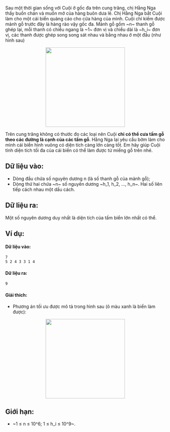 Sau một thời gian sống với Cuội ở gốc đa trên cung trăng, chị Hằng Nga thấy buồn chán và muốn mở của hàng buôn dưa lê. Chị Hằng Nga bắt Cuội làm cho một cái biển quảng cáo cho cửa hàng của mình. Cuội chỉ kiếm được mảnh gỗ trước đây là hàng rào vậy gốc đa. Mảnh gỗ gồm ~n~ thanh gỗ ghép lại, mỗi thanh có chiều ngang là ~1~ đơn vị và chiều dài là ~h_i~ đơn vị, các thanh được ghép song song sát nhau và bằng nhau ở một đầu (như hình sau)

<center><img src="/images/problems/502/SALEMON.jpg" width="250px" /></center>

Trên cung trăng không có thước đo các loại nên Cuội **chỉ có thể cưa tấm gỗ theo các đường là cạnh của các tấm gỗ**. Hằng Nga lại yêu cầu bờm làm cho mình cái biển hình vuông có diện tích càng lớn càng tốt. Em hãy giúp Cuội tính diện tích tối đa của cái biến có thể làm được từ miếng gỗ trên nhé.

## Dữ liệu vào:
- Dòng đầu chứa số nguyên dương n (là số thanh gỗ của mảnh gỗ);
- Dòng thứ hai chứa ~n~ số nguyên dương ~h_1, h_2, …, h_n~. Hai số liên tiếp cách nhau một dấu cách.

## Dữ liệu ra:
Một số nguyên dương duy nhất là diện tích của tấm biển lớn nhất có thể.

## Ví dụ:
#### Dữ liệu vào:
```
7
5 2 4 3 3 1 4
```

#### Dữ liệu ra:
```
9
```

#### Giải thích:
- Phương án tối ưu được mô tả trong hình sau (ô màu xanh là biển làm được):
<center><img src="/images/problems/502/SALEMON2.jpg" width="250px" /></center>

## Giới hạn:
- ~1 ≤ n ≤ 10^6; 1 ≤ h_i ≤ 10^9~.